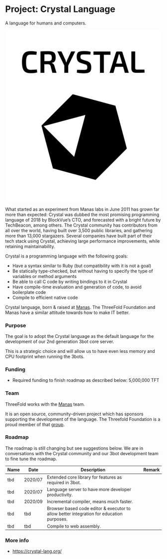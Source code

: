 # Project: Crystal Language

A language for humans and computers.

![](./img/crystal_logo_stacked_version.svg ':size=500x500')

What started as an experiment from Manas labs in June 2011 has grown far more than expected: Crystal was dubbed the most promising programming language of 2018 by BlockVue’s CTO, and forecasted with a bright future by TechBeacon, among others. The Crystal community has contributors from all over the world, having built over 3,500 public libraries, and gathering more than 13,000 stargazers. Several companies have built part of their tech stack using Crystal, achieving large performance improvements, while retaining maintainability.

Crystal is a programming language with the following goals:

- Have a syntax similar to Ruby (but compatibility with it is not a goal)
- Be statically type-checked, but without having to specify the type of variables or method arguments
- Be able to call C code by writing bindings to it in Crystal
- Have compile-time evaluation and generation of code, to avoid boilerplate code
- Compile to efficient native code

Crystal language, born & raised at [Manas](https://manas.tech/).  The ThreeFold Foundation and Manas have a similar attitude towards how to make IT better.

### Purpose

The goal is to adopt the Crystal language as the default language for the development of our 2nd generation 3bot core server.

This is a strategic choice and will allow us to have even less memory and CPU footprint when running the 3bots.

### Funding

- Required funding to finish roadmap as described below: 5,000,000 TFT

### Team

ThreeFold works with the [Manas](https://manas.tech/) team.

It is an open source, community-driven project which has sponsors supporting the development of the language. The Threefold Foundation is a proud member of that [group](https://crystal-lang.org/sponsors/).

### Roadmap

The roadmap is still changing but see suggestions below. We are in conversations with the Crystal community and our 3bot development team to fine tune the roadmap.

| Name         | Date   | Description | Remark |
|:-------------|--------|-------------|-----------------|
| tbd |  2020/07 | Extended core library for features as required in 3bot. |  |
| tbd |  2020/07 | Language server to have more developer productivity. |  |
| tbd |  2020/09 | Incremental compiler, means much faster. |  |
| tbd |  tbd | Browser based code editor & executor to allow better integration for education purposes. |  |
| tbd |  tbd | Compile to web assembly. |  |

### More info 

- https://crystal-lang.org/
